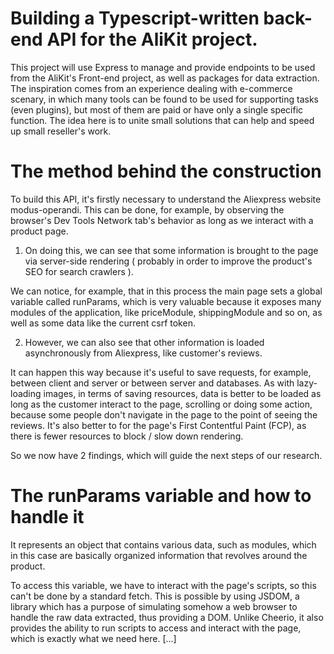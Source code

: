 # Building a Typescript-written back-end API for the AliKit project.

This project will use Express to manage and provide endpoints to be used from the AliKit's Front-end project, as well as packages for data extraction.
The inspiration comes from an experience dealing with e-commerce scenary, in which many tools can be found to be used for supporting tasks (even plugins), but most of them are paid or have only a single specific function.
The idea here is to unite small solutions that can help and speed up small reseller's work.

# The method behind the construction

To build this API, it's firstly necessary to understand the Aliexpress website modus-operandi.
This can be done, for example, by observing the browser's Dev Tools Network tab's behavior as long as we interact with a product page.

1. On doing this, we can see that some information is brought to the page via server-side rendering ( probably in order to improve the product's SEO for search crawlers ).

We can notice, for example, that in this process the main page sets a global variable called runParams, which is very valuable because it exposes many modules of the application, like priceModule, shippingModule and so on, as well as some data like the current csrf token.

2. However, we can also see that other information is loaded asynchronously from Aliexpress, like customer's reviews.

It can happen this way because it's useful to save requests, for example, between client and server or between server and databases. As with lazy-loading images, in terms of saving resources, data is better to be loaded as long as the customer interact to the page, scrolling or doing some action, because some people don't navigate in the page to the point of seeing the reviews. It's also better to for the page's First Contentful Paint (FCP), as there is fewer resources to block / slow down rendering.

So we now have 2 findings, which will guide the next steps of our research.

# The runParams variable and how to handle it

It represents an object that contains various data, such as modules, which in this case are basically organized information that revolves around the product.

To access this variable, we have to interact with the page's scripts, so this can't be done by a standard fetch. This is possible by using JSDOM, a library which has a purpose of simulating somehow a web browser to handle the raw data extracted, thus providing a DOM. Unlike Cheerio, it also provides the ability to run scripts to access and interact with the page, which is exactly what we need here.
[...]
